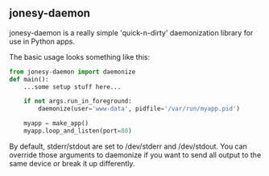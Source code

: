 jonesy-daemon
--------------

jonesy-daemon is a really simple 'quick-n-dirty' daemonization library for use
in Python apps.

The basic usage looks something like this: 

```python
from jonesy-daemon import daemonize
def main():
    ...some setup stuff here...

    if not args.run_in_foreground:
        daemonize(user='www-data', pidfile='/var/run/myapp.pid')

    myapp = make_app()
    myapp.loop_and_listen(port=80)

```

By default, stderr/stdout are set to /dev/stderr and /dev/stdout. You can
override those arguments to daemonize if you want to send all output to the
same device or break it up differently.

